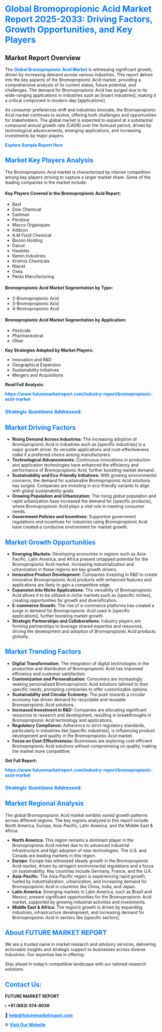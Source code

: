 <h1 style="color: #007BFF;">Global Bromopropionic Acid Market Report 2025-2033: Driving Factors, Growth Opportunities, and Key Players</h1>

<section id="overview">
<h2>Market Report Overview</h2>
<p>The <a href="https://www.futuremarketreport.com/industry-report/bromopropionic-acid-market" style="color: #007BFF; text-decoration: none;"><strong>Global Bromopropionic Acid Market</strong></a> is witnessing significant growth, driven by increasing demand across various industries. This report delves into the key aspects of the Bromopropionic Acid market, providing a comprehensive analysis of its current status, future potential, and challenges. The demand for Bromopropionic Acid has surged due to its wide-ranging applications in industries such as [insert industries], making it a critical component in modern-day [applications].</p>
<p>As consumer preferences shift and industries innovate, the Bromopropionic Acid market continues to evolve, offering both challenges and opportunities for stakeholders. The global market is expected to expand at a substantial compound annual growth rate (CAGR) over the forecast period, driven by technological advancements, emerging applications, and increasing investments by major players.</p>
</section>

<section id="overview">
<p><a href="https://www.futuremarketreport.com/request-sample/reportId=30502" style="color: #007BFF; text-decoration: none;"><strong>Explore Sample Report Here</strong></a></p>
</section>

<section id="key-players">
<h2 style="color: #007BFF;">Market Key Players Analysis</h2>
<p>The Bromopropionic Acid market is characterized by intense competition among key players striving to capture a larger market share. Some of the leading companies in the market include:</p>
<h4>Key Players Covered in the Bromopropionic Acid Report:</h4>
<ul><li>Basf</li><li>Dow Chemical</li><li>Eastman</li><li>Perstorp</li><li>Macco Organiques</li><li>Addcon</li><li>A.M Food Chemical</li><li>Biomin Holding</li><li>Daicel</li><li>Hawkins</li><li>Kemin Industries</li><li>Krishna Chemicals</li><li>Niacet</li><li>Oxea</li><li>Penta Manufacturing</li></ul>
<h4>Bromopropionic Acid Market Segmentation by Type:</h4>
<ul><li>2-Bromopropionic Acid</li><li>3-Bromopropionic Acid</li><li>4-Bromopropionic Acid</li></ul>

<h4>Bromopropionic Acid Market Segmentation by Application:</h4>
<ul><li>Pesticide</li><li>Pharmaceutical</li><li>Other</li></ul>
<p><strong>Key Strategies Adopted by Market Players:</strong></p>
<ul>
<li>Innovation and R&D</li>
<li>Geographical Expansion</li>
<li>Sustainability Initiatives</li>
<li>Mergers and Acquisitions</li>
</ul>
</section>

<section>
<p><strong>Read Full Analysis: </strong></p><a href="https://www.futuremarketreport.com/industry-report/bromopropionic-acid-market" style="color: #007BFF; text-decoration: none;"><strong>https://www.futuremarketreport.com/industry-report/bromopropionic-acid-market</strong></a>
<h3 style="color: #007BFF;">Strategic Questions Addressed:</h3>
</section>

<section id="driving-factors">
<h2 style="color: #007BFF;">Market Driving Factors</h2>
<ul>
<li><strong>Rising Demand Across Industries:</strong> The increasing adoption of Bromopropionic Acid in industries such as [specific industries] is a major growth driver. Its versatile applications and cost-effectiveness make it a preferred choice among manufacturers.</li>
<li><strong>Technological Advancements:</strong> Continuous innovations in production and application technologies have enhanced the efficiency and performance of Bromopropionic Acid, further boosting market demand.</li>
<li><strong>Sustainability and Eco-Friendly Initiatives:</strong> With growing environmental concerns, the demand for sustainable Bromopropionic Acid solutions has surged. Companies are investing in eco-friendly variants to align with global sustainability goals.</li>
<li><strong>Growing Population and Urbanization:</strong> The rising global population and rapid urbanization have increased the demand for [specific products], where Bromopropionic Acid plays a vital role in meeting consumer needs.</li>
<li><strong>Government Policies and Incentives:</strong> Supportive government regulations and incentives for industries using Bromopropionic Acid have created a conducive environment for market growth.</li>
</ul>
</section>

<section id="growth-opportunities">
<h2 style="color: #007BFF;">Market Growth Opportunities</h2>
<ul>
<li><strong>Emerging Markets:</strong> Developing economies in regions such as Asia-Pacific, Latin America, and Africa present untapped potential for the Bromopropionic Acid market. Increasing industrialization and urbanization in these regions are key growth drivers.</li>
<li><strong>Innovative Product Development:</strong> Companies investing in R&D to create innovative Bromopropionic Acid products with enhanced features and applications are likely to gain a competitive edge.</li>
<li><strong>Expansion into Niche Applications:</strong> The versatility of Bromopropionic Acid allows it to be utilized in niche markets such as [specific niches], creating opportunities for growth and diversification.</li>
<li><strong>E-commerce Growth:</strong> The rise of e-commerce platforms has created a surge in demand for Bromopropionic Acid used in [specific applications], further boosting market growth.</li>
<li><strong>Strategic Partnerships and Collaborations:</strong> Industry players are forming partnerships to leverage shared expertise and resources, driving the development and adoption of Bromopropionic Acid products globally.</li>
</ul>
</section>

<section id="trending-factors">
<h2 style="color: #007BFF;">Market Trending Factors</h2>
<ul>
<li><strong>Digital Transformation:</strong> The integration of digital technologies in the production and distribution of Bromopropionic Acid has improved efficiency and customer satisfaction.</li>
<li><strong>Customization and Personalization:</strong> Consumers are increasingly seeking personalized Bromopropionic Acid solutions tailored to their specific needs, prompting companies to offer customizable options.</li>
<li><strong>Sustainability and Circular Economy:</strong> The push towards a circular economy has driven demand for recyclable and reusable Bromopropionic Acid solutions.</li>
<li><strong>Increased Investment in R&D:</strong> Companies are allocating significant resources to research and development, resulting in breakthroughs in Bromopropionic Acid technology and applications.</li>
<li><strong>Regulatory Compliance:</strong> Adherence to strict regulatory standards, particularly in industries like [specific industries], is influencing product development and quality in the Bromopropionic Acid market.</li>
<li><strong>Focus on Cost-Effectiveness:</strong> Businesses are exploring cost-efficient Bromopropionic Acid solutions without compromising on quality, making the market more competitive.</li>
</ul>
</section>

<section>
<p><strong>Get Full Report: </strong></p><a href="https://www.futuremarketreport.com/industry-report/bromopropionic-acid-market" style="color: #007BFF; text-decoration: none;"><strong>https://www.futuremarketreport.com/industry-report/bromopropionic-acid-market</strong></a>
<h3 style="color: #007BFF;">Strategic Questions Addressed:</h3>
</section>


<section id="regional-analysis">
<h2 style="color: #007BFF;">Market Regional Analysis</h2>
<p>The global Bromopropionic Acid market exhibits varied growth patterns across different regions. The key regions analyzed in this report include North America, Europe, Asia-Pacific, Latin America, and the Middle East & Africa:</p>
<ul>
<li><strong>North America:</strong> This region remains a dominant player in the Bromopropionic Acid market due to its advanced industrial infrastructure and high adoption of new technologies. The U.S. and Canada are leading markets in this region.</li>
<li><strong>Europe:</strong> Europe has witnessed steady growth in the Bromopropionic Acid market, driven by stringent environmental regulations and a focus on sustainability. Key countries include Germany, France, and the U.K.</li>
<li><strong>Asia-Pacific:</strong> The Asia-Pacific region is experiencing rapid growth, fueled by industrialization, urbanization, and increasing demand for Bromopropionic Acid in countries like China, India, and Japan.</li>
<li><strong>Latin America:</strong> Emerging markets in Latin America, such as Brazil and Mexico, present significant opportunities for the Bromopropionic Acid market, supported by growing industrial activities and investments.</li>
<li><strong>Middle East & Africa:</strong> The region’s growth is driven by expanding industries, infrastructure development, and increasing demand for Bromopropionic Acid in sectors like [specific sectors].</li>
</ul>
</section>

<footer>
<h2 style="color: #007BFF;">About FUTURE MARKET REPORT</h2>
<p>We are a trusted name in market research and advisory services, delivering actionable insights and strategic support to businesses across diverse industries. Our expertise lies in offering:</p>

<p>Stay ahead in today’s competitive landscape with our tailored research solutions.</p>

<h2 style="color: #007BFF;">Contact Us:</h2>
<p><strong>FUTURE MARKET REPORT</strong></p>
<p>📞 <strong>+91 (883) 074-8030</strong></p>
<p>📧 <strong><a href="mailto:help@futuremarketreport.com" style="color: #007BFF;">help@futuremarketreport.com</a></strong></p>
<p>🌐 <strong><a href="https://www.futuremarketreport.com/" style="color: #007BFF;">Visit Our Website</a></strong></p>
</footer>